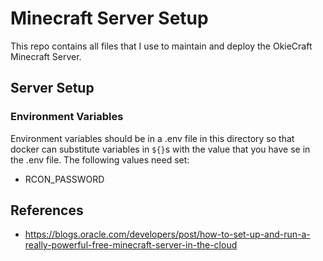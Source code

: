 # Minecraft Server Setup

This repo contains all files that I use to maintain and deploy the OkieCraft Minecraft Server.

## Server Setup

### Environment Variables
Environment variables should be in a .env file in this directory so that docker can substitute variables in `${}`s with the value that you have se in the .env file. The following values need set:

 - RCON_PASSWORD

## References

- https://blogs.oracle.com/developers/post/how-to-set-up-and-run-a-really-powerful-free-minecraft-server-in-the-cloud
